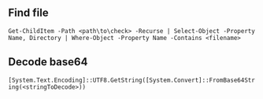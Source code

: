 ## Find file
`Get-ChildItem -Path <path\to\check> -Recurse | Select-Object -Property Name, Directory | Where-Object -Property Name -Contains <filename>`

## Decode base64
`[System.Text.Encoding]::UTF8.GetString([System.Convert]::FromBase64String(<stringToDecode>))`
